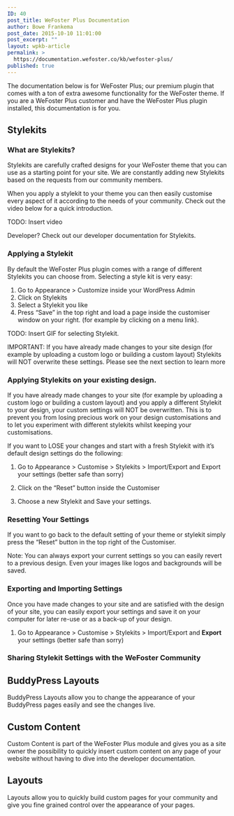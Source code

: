 ```yaml
---
ID: 40
post_title: WeFoster Plus Documentation
author: Bowe Frankema
post_date: 2015-10-10 11:01:00
post_excerpt: ""
layout: wpkb-article
permalink: >
  https://documentation.wefoster.co/kb/wefoster-plus/
published: true
---
```

The documentation below is for WeFoster Plus; our premium plugin that comes with a ton of extra awesome functionality for the WeFoster theme. If you are a WeFoster Plus customer and have the WeFoster Plus plugin installed, this documentation is for you.

## Stylekits

### What are Stylekits?

Stylekits are carefully crafted designs for your WeFoster theme that you can use as a starting point for your site. We are constantly adding new Stylekits based on the requests from our community members.

When you apply a stylekit to your theme you can then easily customise every aspect of it according to the needs of your community. Check out the video below for a quick introduction.

TODO: Insert video

Developer? Check out our developer documentation for Stylekits.

### Applying a Stylekit

By default the WeFoster Plus plugin comes with a range of different Stylekits you can choose from. Selecting a style kit is very easy:

1.  Go to Appearance > Customize inside your WordPress Admin
2.  Click on Stylekits
3.  Select a Stylekit you like
4.  Press “Save” in the top right and load a page inside the customiser window on your right. (for example by clicking on a menu link).

TODO: Insert GIF for selecting Stylekit.

IMPORTANT: If you have already made changes to your site design (for example by uploading a custom logo or building a custom layout) Stylekits will NOT overwrite these settings. Please see the next section to learn more

### Applying Stylekits on your existing design.

If you have already made changes to your site (for example by uploading a custom logo or building a custom layout) and you apply a different Stylekit to your design, your custom settings will NOT be overwritten. This is to prevent you from losing precious work on your design customisations and to let you experiment with different stylekits whilst keeping your customisations.

If you want to LOSE your changes and start with a fresh Stylekit with it’s default design settings do the following:

1.  Go to Appearance > Customise > Stylekits > Import/Export and Export your settings (better safe than sorry)

2.  Click on the “Reset” button inside the Customiser

3.  Choose a new Stylekit and Save your settings.

### Resetting Your Settings

If you want to go back to the default setting of your theme or stylekit simply press the “Reset” button in the top right of the Customiser.

Note: You can always export your current settings so you can easily revert to a previous design. Even your images like logos and backgrounds will be saved.

### Exporting and Importing Settings

Once you have made changes to your site and are satisfied with the design of your site, you can easily export your settings and save it on your computer for later re-use or as a back-up of your design.

1.  Go to Appearance > Customise > Stylekits > Import/Export and **Export** your settings (better safe than sorry)

### Sharing Stylekit Settings with the WeFoster Community

## BuddyPress Layouts

BuddyPress Layouts allow you to change the appearance of your BuddyPress pages easily and see the changes live.

## Custom Content

Custom Content is part of the WeFoster Plus module and gives you as a site owner the possibility to quickly insert custom content on any page of your website without having to dive into the developer documentation.

## Layouts

Layouts allow you to quickly build custom pages for your community and give you fine grained control over the appearance of your pages.
